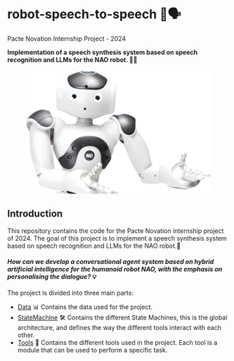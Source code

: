 # robot-speech-to-speech 🤖🗣️
Pacte Novation Internship Project - 2024

**Implementation of a speech synthesis system based on speech recognition and LLMs for the NAO robot. 🤖💬** 

<div style="text-align:center"><img src="img_nao.png" /></div>

## Introduction

This repository contains the code for the Pacte Novation internship project of 2024. The goal of this project is to implement a speech synthesis system based on speech recognition and LLMs for the NAO robot.🎯

#### *How can we develop a conversational agent system based on hybrid artificial intelligence for the humanoid robot NAO, with the emphasis on personalising the dialogue?* 💡

The project is divided into three main parts:
 - [Data](data/) 📊 Contains the data used for the project.
 - [StateMachine](StateMachine/) 🛠️ Contains the different State Machines, this is the global architecture, and defines the way the different tools interact with each other.
 - [Tools](Tools/) 🔧 Contains the different tools used in the project. Each tool is a module that can be used to perform a specific task.